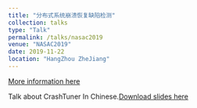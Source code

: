 ```yaml
---
title: "分布式系统崩溃恢复缺陷检测"
collection: talks
type: "Talk"
permalink: /talks/nasac2019
venue: "NASAC2019"
date: 2019-11-22
location: "HangZhou ZheJiang"
---
```


[More information here](http://exampleurl.com)

Talk about CrashTuner In Chinese.[Download slides here](http://lujiefsi.github.io/files/talk/nasac2019.pdf)
